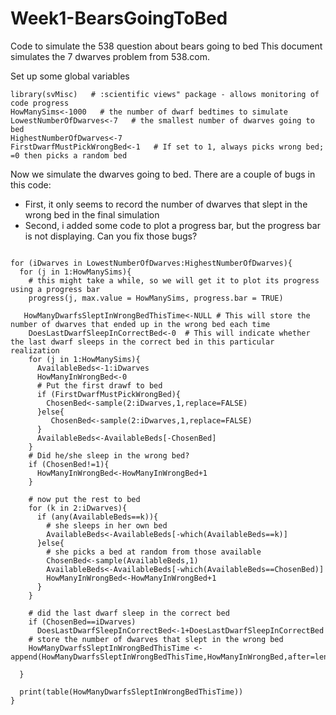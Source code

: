 # Week1-BearsGoingToBed
Code to simulate the 538 question about bears going to bed
This document simulates the 7 dwarves problem from 538.com. 

Set up some global variables

```{r globals, echo=TRUE}
library(svMisc)   # :scientific views" package - allows monitoring of code progress
HowManySims<-1000   # the number of dwarf bedtimes to simulate
LowestNumberOfDwarves<-7   # the smallest number of dwarves going to bed
HighestNumberOfDwarves<-7
FirstDwarfMustPickWrongBed<-1   # If set to 1, always picks wrong bed; =0 then picks a random bed
```

Now we simulate the dwarves going to bed.
There are a couple of bugs in this code:
* First, it only seems to record the number of dwarves that slept in the wrong bed in the final simulation
* Second, i added some code to plot a progress bar, but the progress bar is not displaying.
Can you fix those bugs?
```{r bedtime}
 
for (iDwarves in LowestNumberOfDwarves:HighestNumberOfDwarves){
  for (j in 1:HowManySims){
    # this might take a while, so we will get it to plot its progress using a progress bar
    progress(j, max.value = HowManySims, progress.bar = TRUE)
  
   HowManyDwarfsSleptInWrongBedThisTime<-NULL # This will store the number of dwarves that ended up in the wrong bed each time
    DoesLastDwarfSleepInCorrectBed<-0  # This will indicate whether the last dwarf sleeps in the correct bed in this particular realization
    for (j in 1:HowManySims){
      AvailableBeds<-1:iDwarves
      HowManyInWrongBed<-0
      # Put the first drawf to bed
      if (FirstDwarfMustPickWrongBed){
        ChosenBed<-sample(2:iDwarves,1,replace=FALSE)
      }else{
         ChosenBed<-sample(2:iDwarves,1,replace=FALSE)
      }
      AvailableBeds<-AvailableBeds[-ChosenBed]
    }
    # Did he/she sleep in the wrong bed?
    if (ChosenBed!=1){
      HowManyInWrongBed<-HowManyInWrongBed+1
    }
      
    # now put the rest to bed
    for (k in 2:iDwarves){
      if (any(AvailableBeds==k)){
        # she sleeps in her own bed
        AvailableBeds<-AvailableBeds[-which(AvailableBeds==k)]
      }else{
        # she picks a bed at random from those available
        ChosenBed<-sample(AvailableBeds,1)
        AvailableBeds<-AvailableBeds[-which(AvailableBeds==ChosenBed)]
        HowManyInWrongBed<-HowManyInWrongBed+1
      }
    }
    
    # did the last dwarf sleep in the correct bed
    if (ChosenBed==iDwarves)
      DoesLastDwarfSleepInCorrectBed<-1+DoesLastDwarfSleepInCorrectBed    
    # store the number of dwarves that slept in the wrong bed
    HowManyDwarfsSleptInWrongBedThisTime <- append(HowManyDwarfsSleptInWrongBedThisTime,HowManyInWrongBed,after=length(HowManyDwarfsSleptInWrongBedThisTime))

  }
  
  print(table(HowManyDwarfsSleptInWrongBedThisTime))
}
```
